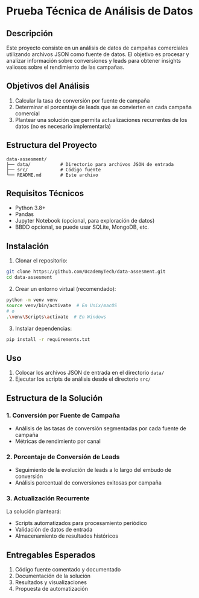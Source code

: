# Prueba Técnica de Análisis de Datos

## Descripción
Este proyecto consiste en un análisis de datos de campañas comerciales utilizando archivos JSON como fuente de datos. El objetivo es procesar y analizar información sobre conversiones y leads para obtener insights valiosos sobre el rendimiento de las campañas.

## Objetivos del Análisis
1. Calcular la tasa de conversión por fuente de campaña
2. Determinar el porcentaje de leads que se convierten en cada campaña comercial
3. Plantear una solución que permita actualizaciones recurrentes de los datos (no es necesario implementarla)

## Estructura del Proyecto
```
data-assesment/
├── data/           # Directorio para archivos JSON de entrada
├── src/            # Código fuente
└── README.md       # Este archivo
```

## Requisitos Técnicos
- Python 3.8+
- Pandas
- Jupyter Notebook (opcional, para exploración de datos)
- BBDD opcional, se puede usar SQLite, MongoDB, etc.

## Instalación
1. Clonar el repositorio:
```bash
git clone https://github.com/UcademyTech/data-assesment.git
cd data-assesment
```

2. Crear un entorno virtual (recomendado):
```bash
python -m venv venv
source venv/bin/activate  # En Unix/macOS
# o
.\venv\Scripts\activate  # En Windows
```

3. Instalar dependencias:
```bash
pip install -r requirements.txt
```

## Uso
1. Colocar los archivos JSON de entrada en el directorio `data/`
2. Ejecutar los scripts de análisis desde el directorio `src/`

## Estructura de la Solución

### 1. Conversión por Fuente de Campaña
- Análisis de las tasas de conversión segmentadas por cada fuente de campaña
- Métricas de rendimiento por canal

### 2. Porcentaje de Conversión de Leads
- Seguimiento de la evolución de leads a lo largo del embudo de conversión
- Análisis porcentual de conversiones exitosas por campaña

### 3. Actualización Recurrente
La solución planteará:
- Scripts automatizados para procesamiento periódico
- Validación de datos de entrada
- Almacenamiento de resultados históricos

## Entregables Esperados
1. Código fuente comentado y documentado
3. Documentación de la solución
4. Resultados y visualizaciones
5. Propuesta de automatización


